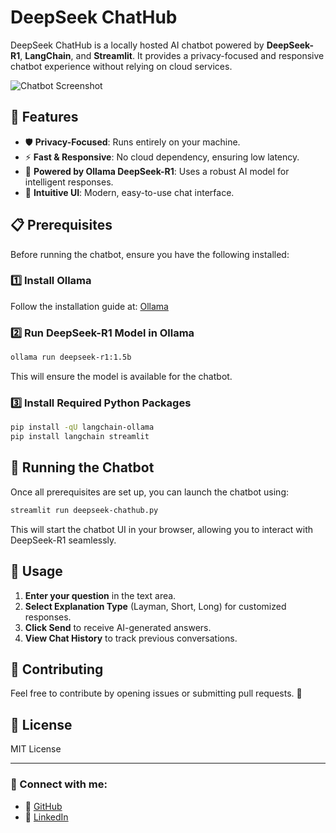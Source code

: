 # DeepSeek ChatHub

DeepSeek ChatHub is a locally hosted AI chatbot powered by **DeepSeek-R1**, **LangChain**, and **Streamlit**. It provides a privacy-focused and responsive chatbot experience without relying on cloud services.

![Chatbot Screenshot](chatbot_ui.png)

## 🚀 Features
- 🛡️ **Privacy-Focused**: Runs entirely on your machine.
- ⚡ **Fast & Responsive**: No cloud dependency, ensuring low latency.
- 🧠 **Powered by Ollama DeepSeek-R1**: Uses a robust AI model for intelligent responses.
- 🎨 **Intuitive UI**: Modern, easy-to-use chat interface.

## 📋 Prerequisites
Before running the chatbot, ensure you have the following installed:

### 1️⃣ Install Ollama
Follow the installation guide at: [Ollama](https://ollama.ai)

### 2️⃣ Run DeepSeek-R1 Model in Ollama
```sh
ollama run deepseek-r1:1.5b
```
This will ensure the model is available for the chatbot.

### 3️⃣ Install Required Python Packages
```sh
pip install -qU langchain-ollama
pip install langchain streamlit
```

## 🏃 Running the Chatbot
Once all prerequisites are set up, you can launch the chatbot using:
```sh
streamlit run deepseek-chathub.py
```
This will start the chatbot UI in your browser, allowing you to interact with DeepSeek-R1 seamlessly.

## 🎯 Usage
1. **Enter your question** in the text area.
2. **Select Explanation Type** (Layman, Short, Long) for customized responses.
3. **Click Send** to receive AI-generated answers.
4. **View Chat History** to track previous conversations.

## 🤝 Contributing
Feel free to contribute by opening issues or submitting pull requests. 🚀

## 📜 License
MIT License

---
### 🌟 Connect with me:
- 🔗 [GitHub](https://github.com/shiivamgupta)
- 🔗 [LinkedIn](https://www.linkedin.com/in/theembeddedsoftwareengineer)
